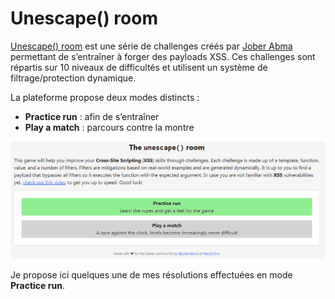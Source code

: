 # Unescape() room

[Unescape() room](https://unescape-room.jobertabma.nl/) est une série de challenges créés par [Jober Abma](https://twitter.com/jobertabma) permettant de s’entraîner à forger des payloads XSS. Ces challenges sont répartis sur 10 niveaux de difficultés et utilisent un système de filtrage/protection dynamique.

La plateforme propose deux modes distincts :&#x20;

* **Practice run** : afin de s’entraîner
* **Play a match** : parcours contre la montre

![](../../../.gitbook/assets/f4656488330153212661b389868c3fcd.png)

Je propose ici quelques une de mes résolutions effectuées en mode **Practice run**.
